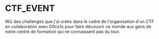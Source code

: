 # CTF_EVENT
WU des challenges que j'ai créés dans le cadre de l'organisation d'un CTF en collaboration avec D0cs1s pour faire découvrir ce monde aux gens de notre centre de formation qui ne connaissent pas du tout.
 
